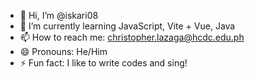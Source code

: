 - 👋 Hi, I’m @iskari08
- 🌱 I’m currently learning JavaScript, Vite + Vue, Java
- 📫 How to reach me: christopher.lazaga@hcdc.edu.ph
- 😄 Pronouns: He/Him
- ⚡ Fun fact: I like to write codes and sing!

<!---
iskari08/iskari08 is a ✨ special ✨ repository because its `README.md` (this file) appears on your GitHub profile.
You can click the Preview link to take a look at your changes.
--->

